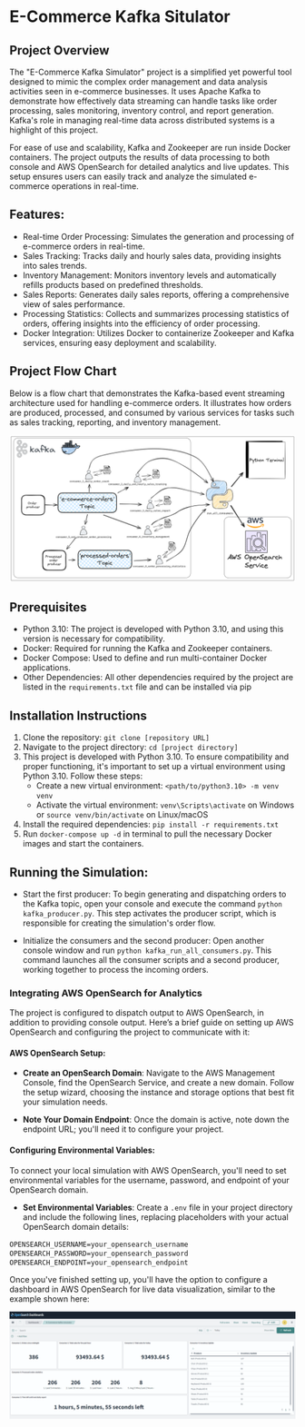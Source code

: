 # E-Commerce Kafka Situlator

## Project Overview
The "E-Commerce Kafka Simulator" project is a simplified yet powerful tool designed to mimic the complex order management and data analysis activities seen in e-commerce businesses. It uses Apache Kafka to demonstrate how effectively data streaming can handle tasks like order processing, sales monitoring, inventory control, and report generation. Kafka's role in managing real-time data across distributed systems is a highlight of this project.

For ease of use and scalability, Kafka and Zookeeper are run inside Docker containers. The project outputs the results of data processing to both console and AWS OpenSearch for detailed analytics and live updates. This setup ensures users can easily track and analyze the simulated e-commerce operations in real-time.

## Features:
- Real-time Order Processing: Simulates the generation and processing of e-commerce orders in real-time.
- Sales Tracking: Tracks daily and hourly sales data, providing insights into sales trends.
- Inventory Management: Monitors inventory levels and automatically refills products based on predefined thresholds.
- Sales Reports: Generates daily sales reports, offering a comprehensive view of sales performance.
- Processing Statistics: Collects and summarizes processing statistics of orders, offering insights into the efficiency of order processing.
- Docker Integration: Utilizes Docker to containerize Zookeeper and Kafka services, ensuring easy deployment and scalability.

## Project Flow Chart
Below is a flow chart that demonstrates the Kafka-based event streaming architecture used for handling e-commerce orders. It illustrates how orders are produced, processed, and consumed by various services for tasks such as sales tracking, reporting, and inventory management.

![GitHub Logo](E-commerce-kafka-simulator-diagram.png)

## Prerequisites
- Python 3.10: The project is developed with Python 3.10, and using this version is necessary for compatibility.
- Docker: Required for running the Kafka and Zookeeper containers.
- Docker Compose: Used to define and run multi-container Docker applications.
- Other Dependencies: All other dependencies required by the project are listed in the `requirements.txt` file and can be installed via pip

## Installation Instructions
1. Clone the repository: `git clone [repository URL]`
2. Navigate to the project directory: `cd [project directory]`
3. This project is developed with Python 3.10. To ensure compatibility and proper functioning, it's important to set up a virtual environment using Python 3.10. Follow these steps:
    * Create a new virtual environment: `<path/to/python3.10> -m venv venv`
    * Activate the virtual environment: `venv\Scripts\activate` on Windows or `source venv/bin/activate` on Linux/macOS
4. Install the required dependencies: `pip install -r requirements.txt`
5. Run `docker-compose up -d` in terminal to pull the necessary Docker images and start the containers.


## Running the Simulation:
- Start the first producer: To begin generating and dispatching orders to the Kafka topic, open your console and execute the command `python kafka_producer.py`. This step activates the producer script, which is responsible for creating the simulation's order flow.

- Initialize the consumers and the second producer: Open another console window and run `python kafka_run_all_consumers.py`. This command launches all the consumer scripts and a second producer, working together to process the incoming orders.

 ### Integrating AWS OpenSearch for Analytics
 The project is configured to dispatch output to AWS OpenSearch, in addition to providing console output. Here’s a brief guide on setting up AWS OpenSearch and configuring the project to communicate with it:

#### AWS OpenSearch Setup:
- **Create an OpenSearch Domain**: Navigate to the AWS Management Console, find the OpenSearch Service, and create a new domain. Follow the setup wizard, choosing the instance and storage options that best fit your simulation needs.

- **Note Your Domain Endpoint**: Once the domain is active, note down the endpoint URL; you'll need it to configure your project.

#### Configuring Environmental Variables:
To connect your local simulation with AWS OpenSearch, you'll need to set environmental variables for the username, password, and endpoint of your OpenSearch domain.

- **Set Environmental Variables**: Create a `.env` file in your project directory and include the following lines, replacing placeholders with your actual OpenSearch domain details:
```
OPENSEARCH_USERNAME=your_opensearch_username
OPENSEARCH_PASSWORD=your_opensearch_password
OPENSEARCH_ENDPOINT=your_opensearch_endpoint
```
Once you've finished setting up, you'll have the option to configure a dashboard in AWS OpenSearch for live data visualization, similar to the example shown here:

![GitHub Logo](AWS-OpenSearch-dashboard-example.png)